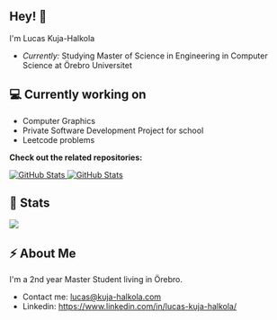 <h2>Hey! 👋</h2>

I'm Lucas Kuja-Halkola
- <i>Currently:</i> Studying Master of Science in Engineering in Computer Science at Örebro Universitet

<h2>💻 Currently working on</h2>

- Computer Graphics
- Private Software Development Project for school
- Leetcode problems

__Check out the related repositories:__

<div>
  <p>
    <a href="https://github.com/Skarkii/OpenGL">
      <img src="https://github-readme-stats.vercel.app/api/pin/?username=Skarkii&repo=OpenGL" alt="GitHub Stats" />
    </a>
    <a href="https://github.com/Skarkii/leetcode">
      <img src="https://github-readme-stats.vercel.app/api/pin/?username=Skarkii&repo=Leetcode" alt="GitHub Stats" />
    </a>
  </p>
</div>

<h2>👀 Stats</h2>

<div>

  <a href="https://github.com/Skarkii/github-readme-stats">
    <img align="center" src="https://github-readme-stats.vercel.app/api/top-langs/?username=Skarkii&layout=compact&theme=buefy&hide_border=true"/>
  </a>
</div>

<h2>⚡ About Me</h2>

I'm a 2nd year Master Student living in Örebro. 
 
- Contact me: [lucas@kuja-halkola.com](mailto:lucas@kuja-halkola.com)
- Linkedin: https://www.linkedin.com/in/lucas-kuja-halkola/
